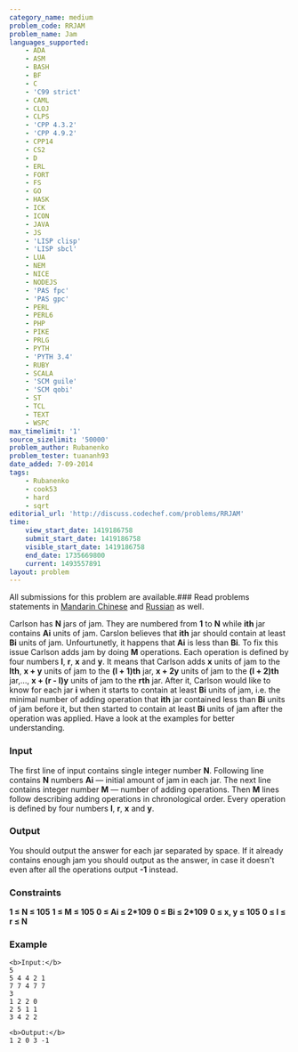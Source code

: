 ```yaml
---
category_name: medium
problem_code: RRJAM
problem_name: Jam
languages_supported:
    - ADA
    - ASM
    - BASH
    - BF
    - C
    - 'C99 strict'
    - CAML
    - CLOJ
    - CLPS
    - 'CPP 4.3.2'
    - 'CPP 4.9.2'
    - CPP14
    - CS2
    - D
    - ERL
    - FORT
    - FS
    - GO
    - HASK
    - ICK
    - ICON
    - JAVA
    - JS
    - 'LISP clisp'
    - 'LISP sbcl'
    - LUA
    - NEM
    - NICE
    - NODEJS
    - 'PAS fpc'
    - 'PAS gpc'
    - PERL
    - PERL6
    - PHP
    - PIKE
    - PRLG
    - PYTH
    - 'PYTH 3.4'
    - RUBY
    - SCALA
    - 'SCM guile'
    - 'SCM qobi'
    - ST
    - TCL
    - TEXT
    - WSPC
max_timelimit: '1'
source_sizelimit: '50000'
problem_author: Rubanenko
problem_tester: tuananh93
date_added: 7-09-2014
tags:
    - Rubanenko
    - cook53
    - hard
    - sqrt
editorial_url: 'http://discuss.codechef.com/problems/RRJAM'
time:
    view_start_date: 1419186758
    submit_start_date: 1419186758
    visible_start_date: 1419186758
    end_date: 1735669800
    current: 1493557891
layout: problem
---
```

All submissions for this problem are available.###  Read problems statements in [Mandarin Chinese](http://www.codechef.com/download/translated/COOK53/mandarin/RRJAM.pdf) and [Russian](http://www.codechef.com/download/translated/COOK53/russian/RRJAM.pdf) as well.

Carlson has **N** jars of jam. They are numbered from **1** to **N** while **ith** jar contains **Ai**
units of jam. Carslon believes that **ith** jar should contain at least **Bi** units of jam. Unfourtunetly, it happens that **Ai** is less than **Bi**. To fix this issue Carlson adds jam by doing **M** operations. Each operation is defined by four numbers **l**, **r**, **x** and **y**. It means that Carlson adds **x** units of jam to the **lth**, **x + y** units of jam to the **(l + 1)th** jar, **x + 2y** units of jam to the **(l + 2)th** jar,..., **x + (r - l)y** units of jam to the **rth** jar. After it, Carlson would like to know for each jar **i** when it starts to contain at least **Bi** units of jam, i.e. the minimal number of adding operation that **ith** jar contained less than **Bi** units of jam before it, but then started to contain at least **Bi** units of jam after the operation was applied. Have a look at the examples for better understanding.

### Input

The first line of input contains single integer number **N**. Following line contains **N** numbers **Ai** — initial amount of jam in each jar. The next line contains integer number **M** — number of adding operations. Then **M** lines follow describing adding operations in chronological order. Every operation is defined by four numbers **l**, **r**, **x** and **y**.

### Output

You should output the answer for each jar separated by space. If it already contains enough jam you should output  as the answer, in case it doesn't even after all the operations output **-1** instead.

### Constraints

**1 ≤ N ≤ 105**
**1 ≤ M ≤ 105**
**0 ≤ Ai ≤ 2\*109**
**0 ≤ Bi ≤ 2\*109**
**0 ≤ x, y ≤ 105**
**0 ≤ l ≤ r ≤ N**

### Example

```
<b>Input:</b>
5
5 4 4 2 1
7 7 4 7 7
3
1 2 2 0
2 5 1 1
3 4 2 2

<b>Output:</b>
1 2 0 3 -1



```